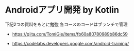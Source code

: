 
# Androidアプリ開発 by Kotlin

下記2つの資料をもとに勉強
各コースのコードはブランチで管理

- https://qiita.com/TomiGie/items/fb60a80780689b86dc59

- https://codelabs.developers.google.com/android-training/

